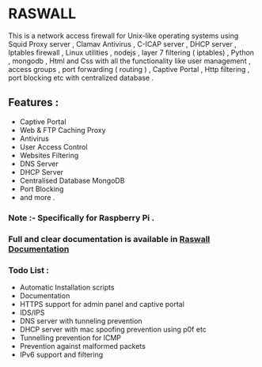 # RASWALL

This is a network access firewall for Unix-like operating systems using Squid Proxy server , Clamav Antivirus , C-ICAP server , DHCP server , Iptables firewall , Linux utilities , nodejs , layer 7 filtering ( iptables) , Python , mongodb , Html and Css with all the functionality like user management , access groups , port forwarding ( routing ) , Captive Portal , Http filtering , port blocking etc with centralized database .

## Features :
* Captive Portal
* Web & FTP Caching Proxy
* Antivirus
* User Access Control
* Websites Filtering
* DNS Server
* DHCP Server
* Centralised Database MongoDB
* Port Blocking 
* and more .

### Note :- Specifically for Raspberry Pi .

### Full and clear documentation is available in [Raswall Documentation](https://github.com/mohitrajain/raswall/blob/master/raswall_doc.pdf)

### Todo List :
* Automatic Installation scripts
* Documentation
* HTTPS support for admin panel and captive portal 
* IDS/IPS
* DNS server with tunneling prevention
* DHCP server with mac spoofing prevention using p0f etc
* Tunnelling prevention for ICMP
* Prevention against malformed packets
* IPv6 support and filtering
